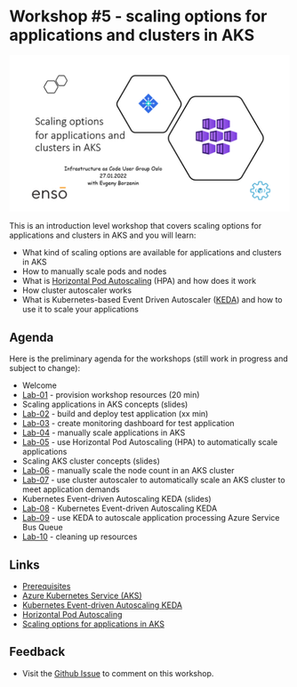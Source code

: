 # Workshop #5 - scaling options for applications and clusters in AKS

![logo](images/logo.png)

This is an introduction level workshop that covers scaling options for applications and clusters in AKS and you will learn:

* What kind of scaling options are available for applications and clusters in AKS
* How to manually scale pods and nodes
* What is [Horizontal Pod Autoscaling](https://kubernetes.io/docs/tasks/run-application/horizontal-pod-autoscale/) (HPA) and how does it work
* How cluster autoscaler works
* What is Kubernetes-based Event Driven Autoscaler ([KEDA](https://keda.sh/)) and how to use it to scale your applications

## Agenda

Here is the preliminary agenda for the workshops (still work in progress and subject to change):
 
 * Welcome
 * [Lab-01](labs/lab-01/readme.md) - provision workshop resources (20 min)
 * Scaling applications in AKS concepts (slides)
 * [Lab-02](labs/lab-02/readme.md) - build and deploy test application (xx min)
 * [Lab-03](labs/lab-03/readme.md) - create monitoring dashboard for test application
 * [Lab-04](labs/lab-04/readme.md) - manually scale applications in AKS
 * [Lab-05](labs/lab-05/readme.md) - use Horizontal Pod Autoscaling (HPA) to automatically scale applications
 * Scaling AKS cluster concepts (slides)
 * [Lab-06](labs/lab-06/readme.md) - manually scale the node count in an AKS cluster
 * [Lab-07](labs/lab-07/readme.md) - use cluster autoscaler to automatically scale an AKS cluster to meet application demands
 * Kubernetes Event-driven Autoscaling KEDA (slides)
 * [Lab-08](labs/lab-08/readme.md) - Kubernetes Event-driven Autoscaling KEDA
 * [Lab-09](labs/lab-09/readme.md) - use KEDA to autoscale application processing Azure Service Bus Queue
 * [Lab-10](labs/lab-10/readme.md) - cleaning up resources

## Links

* [Prerequisites](prerequisites.md)
* [Azure Kubernetes Service (AKS)](https://docs.microsoft.com/en-us/azure/aks/?WT.mc_id=AZ-MVP-5003837)
* [Kubernetes Event-driven Autoscaling KEDA](https://keda.sh/)
* [Horizontal Pod Autoscaling](https://kubernetes.io/docs/tasks/run-application/horizontal-pod-autoscale/)
* [Scaling options for applications in AKS](https://docs.microsoft.com/en-us/azure/aks/concepts-scale)

## Feedback

* Visit the [Github Issue](https://github.com/evgenyb/aks-workshops/issues/39) to comment on this workshop. 
